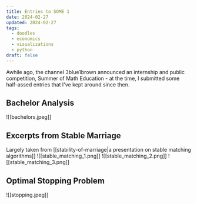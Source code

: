 ```yaml
---
title: Entries to SOME 1
date: 2024-02-27
updated: 2024-02-27
tags:
  - doodles
  - economics
  - visualizations
  - python
draft: false
---
```

Awhile ago, the channel 3blue1brown announced an internship and public competition, Summer of Math Education - at the time, I submitted some half-assed entries that I've kept around since then.

## Bachelor Analysis

![[bachelors.jpeg]]

## Excerpts from Stable Marriage

Largely taken from [[stability-of-marriage|a presentation on stable matching algorithms]]
![[stable_matching_1.png]]
![[stable_matching_2.png]]
![[stable_matching_3.png]]

## Optimal Stopping Problem

![[stopping.jpeg]]
